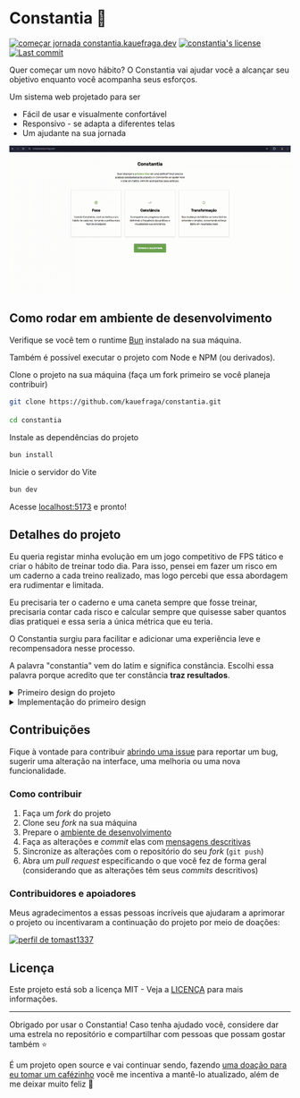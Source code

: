 # Constantia 🌱

[![começar jornada constantia.kauefraga.dev](https://img.shields.io/badge/começar_jornada-constantia.kauefraga.dev-6A994E)](https://constantia.kauefraga.dev)
[![constantia's license](https://img.shields.io/github/license/kauefraga/constantia)](https://github.com/kauefraga/constantia/blob/main/LICENSE)
[![Last commit](https://img.shields.io/github/last-commit/kauefraga/constantia/main)](https://github.com/kauefraga/constantia)

Quer começar um novo hábito? O Constantia vai ajudar você a alcançar seu objetivo enquanto você acompanha seus esforços.

Um sistema web projetado para ser

- Fácil de usar e visualmente confortável
- Responsivo - se adapta a diferentes telas
- Um ajudante na sua jornada

<div align='center'>

[![demonstração da utilização do sistema](docs/v1-demo.gif)](https://constantia.kauefraga/dev/)

</div>

## Como rodar em ambiente de desenvolvimento

Verifique se você tem o runtime [Bun](https://bun.sh/) instalado na sua máquina.

Também é possível executar o projeto com Node e NPM (ou derivados).

Clone o projeto na sua máquina (faça um fork primeiro se você planeja contribuir)

```sh
git clone https://github.com/kauefraga/constantia.git

cd constantia
```

Instale as dependências do projeto

```sh
bun install
```

Inicie o servidor do Vite

```sh
bun dev
```

Acesse [localhost:5173](http://localhost:5173/) e pronto!

## Detalhes do projeto

Eu queria registar minha evolução em um jogo competitivo de FPS tático e criar o hábito de treinar todo dia. Para isso, pensei em fazer um risco em um caderno a cada treino realizado, mas logo percebi que essa abordagem era rudimentar e limitada.

Eu precisaria ter o caderno e uma caneta sempre que fosse treinar, precisaria contar cada risco e calcular sempre que quisesse saber quantos dias pratiquei e essa seria a única métrica que eu teria.

O Constantia surgiu para facilitar e adicionar uma experiência leve e recompensadora nesse processo.

A palavra "constantia" vem do latim e significa constância. Escolhi essa palavra porque acredito que ter constância **traz resultados**.

<details>
  <summary>Primeiro design do projeto</summary>

<br />

Versão desktop da landing page e formulário de hábito, feito no Figma.

![Duas telas de desktop espaçadas, uma contém os elementos da landing page e a outra contém ilustrações e um formulário](docs/first-design.png)

</details>

<details>
  <summary>Implementação do primeiro design</summary>

<br />

![Implementação das telas do design acima](docs/first-implementation.png)

</details>

## Contribuições

Fique à vontade para contribuir [abrindo uma issue](https://github.com/kauefraga/themis/issues/new) para reportar um bug, sugerir uma alteração na interface, uma melhoria ou uma nova funcionalidade.

### Como contribuir

1. Faça um *fork* do projeto
2. Clone seu *fork* na sua máquina
3. Prepare o [ambiente de desenvolvimento](#como-rodar-em-ambiente-de-desenvolvimento)
4. Faça as alterações e *commit* elas com [mensagens descritivas](https://github.com/kauefraga/constantia/commits/main/)
5. Sincronize as alterações com o repositório do seu *fork* (`git push`)
6. Abra um *pull request* especificando o que você fez de forma geral (considerando que as alterações têm seus *commits* descritivos)

### Contribuidores e apoiadores

Meus agradecimentos a essas pessoas incríveis que ajudaram a aprimorar o projeto ou incentivaram a continuação do projeto por meio de doações:

<a href="https://github.com/tomast1337"><img width="60" src="https://github.com/tomast1337.png" alt="perfil de tomast1337" /></a>

## Licença

Este projeto está sob a licença MIT - Veja a [LICENÇA](LICENSE) para mais informações.

---

Obrigado por usar o Constantia! Caso tenha ajudado você, considere dar uma estrela no repositório e compartilhar com pessoas que possam gostar também ⭐

É um projeto open source e vai continuar sendo, fazendo [uma doação para eu tomar um cafézinho](https://pixmeacoffee.vercel.app/kauefraga) você me incentiva a mantê-lo atualizado, além de me deixar muito feliz 💚
